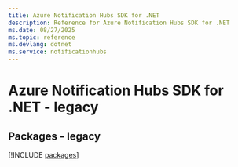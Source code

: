 ```yaml
---
title: Azure Notification Hubs SDK for .NET
description: Reference for Azure Notification Hubs SDK for .NET
ms.date: 08/27/2025
ms.topic: reference
ms.devlang: dotnet
ms.service: notificationhubs
---
```

# Azure Notification Hubs SDK for .NET - legacy
## Packages - legacy
[!INCLUDE [packages](notification-hubs-index.md)]